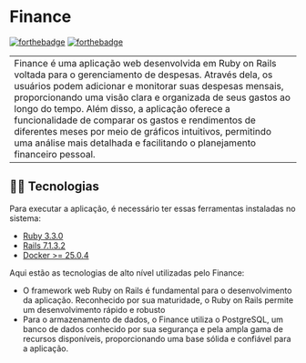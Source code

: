 # Finance

[![forthebadge](http://forthebadge.com/images/badges/made-with-ruby.svg)](http://forthebadge.com)
[![forthebadge](http://forthebadge.com/images/badges/built-with-love.svg)](http://forthebadge.com)

<table>
<tr>
<td>
Finance é uma aplicação web desenvolvida em Ruby on Rails voltada para o gerenciamento de despesas. Através dela, os usuários podem adicionar e monitorar suas despesas mensais, proporcionando uma visão clara e organizada de seus gastos ao longo do tempo. Além disso, a aplicação oferece a funcionalidade de comparar os gastos e rendimentos de diferentes meses por meio de gráficos intuitivos, permitindo uma análise mais detalhada e facilitando o planejamento financeiro pessoal.
</td>
</tr>
</table>

## 👨‍💻 Tecnologias

Para executar a aplicação, é necessário ter essas ferramentas instaladas no sistema:

  + [Ruby 3.3.0](https://www.ruby-lang.org/pt/)
  + [Rails 7.1.3.2](https://rubyonrails.org/)
  + [Docker >= 25.0.4](https://www.docker.com/)

Aqui estão as tecnologias de alto nível utilizadas pelo Finance:

  + O framework web Ruby on Rails é fundamental para o desenvolvimento da aplicação. Reconhecido por sua maturidade, o Ruby on Rails permite um desenvolvimento rápido e robusto
  + Para o armazenamento de dados, o Finance utiliza o PostgreSQL, um banco de dados conhecido por sua segurança e pela ampla gama de recursos disponíveis, proporcionando uma base sólida e confiável para a aplicação.


<!-- * Configuration -->
<!---->
<!-- * Database creation -->
<!---->
<!-- * Database initialization -->
<!---->
<!-- * How to run the test suite -->
<!---->
<!-- * Services (job queues, cache servers, search engines, etc.) -->
<!---->
<!-- * Deployment instructions -->
<!---->
<!-- * ... -->
